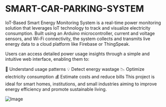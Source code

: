 # SMART-CAR-PARKING-SYSTEM



IoT-Based Smart Energy Monitoring System is a real-time power monitoring solution that leverages IoT technology to track and visualize electricity consumption. Built using an Arduino microcontroller, current and voltage sensors, and Wi-Fi connectivity, the system collects and transmits live energy data to a cloud platform like Firebase or ThingSpeak.

Users can access detailed power usage insights through a simple and intuitive web interface, enabling them to:

🧠 Understand usage patterns
💡 Detect energy wastage
📉 Optimize electricity consumption
💰 Estimate costs and reduce bills
This project is ideal for smart homes, institutions, and small industries aiming to improve energy efficiency and promote sustainable living.


![Image](https://github.com/user-attachments/assets/c8e01fa4-1e64-4acc-92bf-974cab24a2a7)
